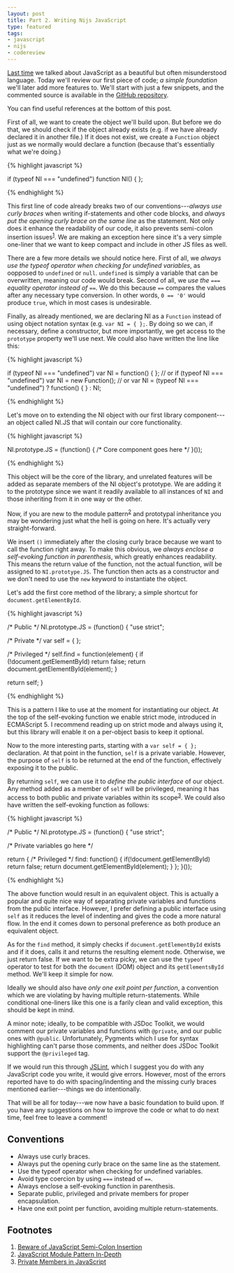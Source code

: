 ```yaml
---
layout: post
title: Part 2. Writing Nijs JavaScript
type: featured
tags:
- javascript
- nijs
- codereview
---
```

[Last time](http://mrnordstrom.com/2011/11/27/part-1-writing-nijs-javascript/) we talked about JavaScript as a beautiful but often misunderstood language. Today we'll review our first piece of code; _a simple foundation_ we'll later add more features to. We'll start with just a few snippets, and the commented source is available in the [GitHub repository](https://github.com/dnordstrom/NI.JS).

You can find useful references at the bottom of this post.

First of all, we want to create the object we'll build upon. But before we do that, we should check if the object already exists (e.g. if we have already declared it in another file.) If it does not exist, we create a `Function` object just as we normally would declare a function (because that's essentially what we're doing.)

{% highlight javascript %}

if (typeof NI === "undefined") function NI() { };

{% endhighlight %}

This first line of code already breaks two of our conventions---*always use curly braces* when writing if-statements and other code blocks, and _always put the opening curly brace on the same line_ as the statement. Not only does it enhance the readability of our code, it also prevents semi-colon insertion issues<sup><a href="#footnote_1" title="Beware of Semi-Colon Insertion Issues">1</a></sup>. We are making an exception here since it's a very simple one-liner that we want to keep compact and include in other JS files as well.

There are a few more details we should notice here. First of all, we _always use the typeof operator when checking for undefined variables_, as oopposed to `undefined` or `null`. `undefined` is simply a variable that can be overwritten, meaning our code would break. Second of all, we _use the `===` equality operator instead of `==`_. We do this because `==` compares the values after any necessary type conversion. In other words, `0 == '0'` would produce `true`, which in most cases is undesirable.

Finally, as already mentioned, we are declaring NI as a `Function` instead of using object notation syntax (e.g. `var NI = { };`. By doing so we can, if necessary, define a constructor, but more importantly, we get access to the `prototype` property we'll use next. We could also have written the line like this:

{% highlight javascript %}

if (typeof NI === "undefined") var NI = function() { };
// or
if (typeof NI === "undefined") var NI = new Function();
// or
var NI = (typeof NI === "undefined") ? function() { } : NI;

{% endhighlight %}

Let's move on to extending the NI object with our first library component---an object called NI.JS that will contain our core functionality.

{% highlight javascript %}

NI.prototype.JS = (function() {
  /* Core component goes here */
}());

{% endhighlight %}

This object will be the core of the library, and unrelated features will be added as separate members of the NI object's prototype. We are adding it to the prototype since we want it readily available to all instances of `NI` and those inheriting from it in one way or the other.

Now, if you are new to the module pattern<sup><a href="#footnote_1" title="JavaScript Module Pattern In-Depth">2</a></sup> and prototypal inheritance you may be wondering just what the hell is going on here. It's actually very straight-forward.

We insert `()` immediately after the closing curly brace because we want to call the function right away. To make this obvious, we _always enclose a self-evoking function in parenthesis_, which greatly enhances readability. This means the return value of the function, not the actual function, will be assigned to `NI.prototype.JS`. The function then acts as a constructor and we don't need to use the `new` keyword to instantiate the object.

Let's add the first core method of the library; a simple shortcut for `document.getElementById`.

{% highlight javascript %}

/* Public */
NI.prototype.JS = (function() {
  "use strict";

  /* Private */
  var self = { };

  /* Privileged */
  self.find = function(element) {
    if (!document.getElementById) return false;
    return document.getElementById(element);
  }

  return self;
}

{% endhighlight %}

This is a pattern I like to use at the moment for instantiating our object. At the top of the self-evoking function we enable strict mode, introduced in ECMAScript 5. I recommend reading up on strict mode and always using it, but this library will enable it on a per-object basis to keep it optional.

Now to the more interesting parts, starting with a `var self = { };` declaration. At that point in the function, `self` is a private variable. However, the purpose of `self` is to be returned at the end of the function, effectively exposing it to the public. 

By returning `self`, we can use it to _define the public interface_ of our object. Any method added as a member of `self` will be privileged, meaning it has access to both public and private variables within its scope<sup><a href="#footnote_3" title="Private Members in JavaScript">3</a></sup>. We could also have written the self-evoking function as follows:

{% highlight javascript %}

/* Public */
NI.prototype.JS = (function() {
  "use strict";
  
  /* Private variables go here */
  
  return {
    /* Privileged */
    find: function() {
      if(!document.getElementById) return false;
      return document.getElementById(element);
    }
  };
}());

{% endhighlight %}

The above function would result in an equivalent object. This is actually a popular and quite nice way of separating private variables and functions from the public interface. However, I prefer defining a public interface using `self` as it reduces the level of indenting and gives the code a more natural flow. In the end it comes down to personal preference as both produce an equivalent object.

As for the `find` method, it simply checks if `document.getElementById` exists and if it does, calls it and returns the resulting element node. Otherwise, we just return false. If we want to be extra picky, we can use the `typeof` operator to test for both the `document` (DOM) object and its `getElementsById` method. We'll keep it simple for now.

Ideally we should also have _only one exit point per function_, a convention which we are violating by having multiple return-statements. While conditional one-liners like this one is a farily clean and valid exception, this should be kept in mind.

A minor note; ideally, to be compatible with JSDoc Toolkit, we would comment our private variables and functions with `@private`, and our public ones with `@public`. Unfortunately, Pygments which I use for syntax highlighting can't parse those comments, and neither does JSDoc Toolkit support the `@privileged` tag. 

If we would run this through <a href="http://www.jslint.com/" title="JSLint">JSLint</a>, which I suggest you do with any JavaScript code you write, it would give errors. However, most of the errors reported have to do with spacing/indenting and the missing curly braces mentioned earlier---things we do intentionally.

That will be all for today---we now have a basic foundation to build upon. If you have any suggestions on how to improve the code or what to do next time, feel free to leave a comment!

Conventions
-----------
* Always use curly braces.
* Always put the opening curly brace on the same line as the statement.
* Use the typeof operator when checking for undefined variables.
* Avoid type coercion by using `===` instead of `==`.
* Always enclose a self-evoking function in parenthesis.
* Separate public, privileged and private members for proper encapsulation.
* Have one exit point per function, avoiding multiple return-statements.

Footnotes
---------
<ol>
  <li>
    <a id="footnote_1" href="http://robertnyman.com/2008/10/16/beware-of-javascript-semicolon-insertion/" title="Beware of JavaScript Semi-Colon Insertion">Beware of JavaScript Semi-Colon Insertion</a>
  </li>
  <li>
    <a id="footnote_2" href="http://www.adequatelygood.com/2010/3/JavaScript-Module-Pattern-In-Depth" title="JavaScript Module Pattern In-Depth">JavaScript Module Pattern In-Depth</a>
  </li>
  <li>
    <a id="footnote_3" href="http://javascript.crockford.com/private.html" title="Private Members in JavaScript">Private Members in JavaScript</a>
  </li>
</ol> 
